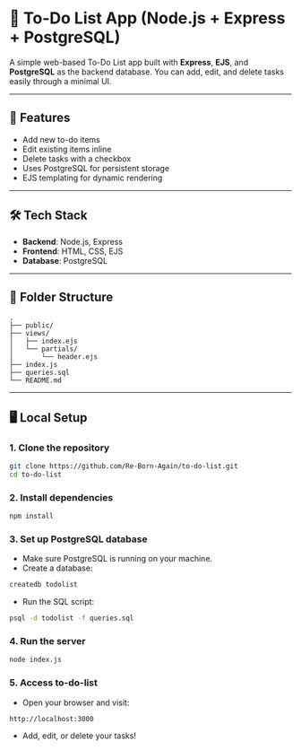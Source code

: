# 📌 To-Do List App (Node.js + Express + PostgreSQL)

A simple web-based To-Do List app built with **Express**, **EJS**, and **PostgreSQL** as the backend database. You can add, edit, and delete tasks easily through a minimal UI.

---

## 🚀 Features
- Add new to-do items
- Edit existing items inline
- Delete tasks with a checkbox
- Uses PostgreSQL for persistent storage
- EJS templating for dynamic rendering

---

## 🛠️ Tech Stack
- **Backend**: Node.js, Express
- **Frontend**: HTML, CSS, EJS
- **Database**: PostgreSQL

---

## 📂 Folder Structure
```
.
├── public/
├── views/
│   ├── index.ejs
│   └── partials/
│       └── header.ejs
├── index.js
├── queries.sql
└── README.md
```

---

## 🖥️ Local Setup

### 1. Clone the repository

```bash
git clone https://github.com/Re-Born-Again/to-do-list.git
cd to-do-list
```
### 2. Install dependencies

```bash
npm install
```

### 3. Set up PostgreSQL database

- Make sure PostgreSQL is running on your machine.
- Create a database:
```bash
createdb todolist
```
- Run the SQL script:
```bash
psql -d todolist -f queries.sql
```

### 4. Run the server

```bash
node index.js
```

### 5. Access to-do-list

- Open your browser and visit:
``` bash
http://localhost:3000
```
- Add, edit, or delete your tasks!
